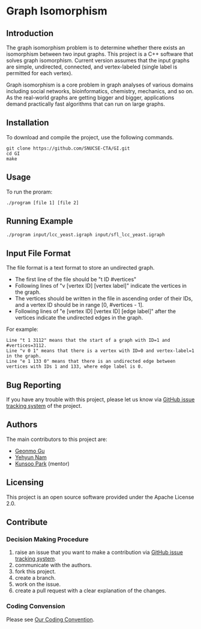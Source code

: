 # Graph Isomorphism

## Introduction
The graph isomorphism problem is to determine whether there exists an isomorphism between two input graphs. This project is a C++ software that solves graph isomorphism. Current version assumes that the input graphs are simple, undirected, connected, and vertex-labeled (single label is permitted for each vertex).

Graph isomorphism is a core problem in graph analyses of various domains including social networks, bioinformatics, chemistry, mechanics, and so on. As the real-world graphs are getting bigger and bigger, applications demand practically fast algorithms that can run on large graphs.

## Installation
To download and compile the project, use the following commands.
```console
git clone https://github.com/SNUCSE-CTA/GI.git
cd GI
make
```

## Usage
To run the proram:
``` console
./program [file 1] [file 2]
```


## Running Example
``` console
./program input/lcc_yeast.igraph input/sfl_lcc_yeast.igraph
```

## Input File Format
The file format is a text format to store an undirected graph. 
- The first line of the file should be "t ID #vertices"
- Following lines of "v [vertex ID] [vertex label]" indicate the vertices in the graph.
- The vertices should be written in the file in ascending order of their IDs, and a vertex ID should be in range [0, #vertices - 1].
- Following lines of "e [vertex ID] [vertex ID] [edge label]" after the vertices indicate the undirected edges in the graph.

For example:
```
Line "t 1 3112" means that the start of a graph with ID=1 and #vertices=3112.
Line "v 0 1" means that there is a vertex with ID=0 and vertex-label=1 in the graph.
Line "e 1 133 0" means that there is an undirected edge between vertices with IDs 1 and 133, where edge label is 0.
```

## Bug Reporting
If you have any trouble with this project, please let us know via [GitHub issue tracking system](https://github.com/SNUCSE-CTA/GI/issues) of the project.

## Authors

The main contributors to this project are:
- [Geonmo Gu](https://github.com/gmgu)
- [Yehyun Nam](https://github.com/NamYehyun)
- [Kunsoo Park](http://theory.snu.ac.kr/?page_id=427) (mentor)

## Licensing
This project is an open source software provided under the Apache License 2.0.

## Contribute

### Decision Making Procedure
1. raise an issue that you want to make a contribution via [GitHub issue tracking system](https://github.com/SNUCSE-CTA/GI/issues).
2. communicate with the authors.
3. fork this project.
4. create a branch.
5. work on the issue.
6. create a pull request with a clear explanation of the changes.

### Coding Convension
Please see [Our Coding Convention](https://github.com/SNUCSE-CTA/GI/issues/6).
